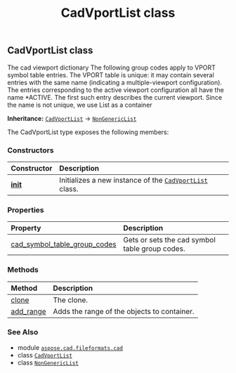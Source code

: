 ﻿---
title: CadVportList class
second_title: Aspose.CAD for Python via .NET API References
description: 
type: docs
weight: 280
url: /python-net/aspose.cad.fileformats.cad/cadvportlist/
is_root: false
---

## CadVportList class

The cad viewport dictionary
The following group codes apply to VPORT symbol table entries. The VPORT
table is unique: it may contain several entries with the same name (indicating
a multiple-viewport configuration). The entries corresponding to the active
viewport configuration all have the name *ACTIVE. The first such entry
describes the current viewport.
Since the name is not unique, we use List as a container



**Inheritance:** [`CadVportList`](/cad/python-net/aspose.cad.fileformats.cad/cadvportlist) → 
[`NonGenericList`](/cad/python-net/aspose.cad/nongenericlist)



The CadVportList type exposes the following members:

### Constructors
| Constructor | Description |
| :- | :- |
| [__init__](/cad/python-net/aspose.cad.fileformats.cad/cadvportlist/__init__/#) | Initializes a new instance of the [`CadVportList`](/cad/python-net/aspose.cad.fileformats.cad/cadvportlist) class. |


### Properties
| Property | Description |
| :- | :- |
| [cad_symbol_table_group_codes](/cad/python-net/aspose.cad.fileformats.cad/cadvportlist/cad_symbol_table_group_codes) | Gets or sets the cad symbol table group codes. |


### Methods
| Method | Description |
| :- | :- |
| [clone](/cad/python-net/aspose.cad.fileformats.cad/cadvportlist/clone/#) | The clone. |
| [add_range](/cad/python-net/aspose.cad.fileformats.cad/cadvportlist/add_range/#list) | Adds the range of the objects to container. |



### See Also
* module [`aspose.cad.fileformats.cad`](..)
* class [`CadVportList`](/cad/python-net/aspose.cad.fileformats.cad/cadvportlist)
* class [`NonGenericList`](/cad/python-net/aspose.cad/nongenericlist)
